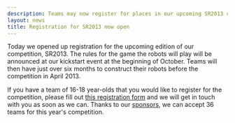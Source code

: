 ```yaml
---
description: Teams may now register for places in our upcoming SR2013 competition
layout: news
title: Registration for SR2013 now open
---
```

Today we opened up registration for the upcoming edition of our competition, SR2013.
The rules for the game the robots will play will be announced at our kickstart event at the beginning of October.
Teams will then have just over six months to construct their robots before the competition in April 2013.

If you have a team of 16-18 year-olds that you would like to register for the competition,
 please fill out [this registration form](/schools/how_to_enter) and we will get in touch with you as soon as we can.
Thanks to our [sponsors](/about/sponsors), we can accept 36 teams for this year's competition.
